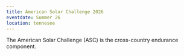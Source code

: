 ```yaml
---
title: American Solar Challenge 2026
eventdate: Summer 26 
location: tennesee
---
```


The American Solar Challenge (ASC) is the cross-country endurance component.
